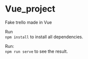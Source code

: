 # Vue_project
Fake trello made in Vue

Run <br>
```npm install``` to install all dependencies.

Run: <br>
```npm run serve``` to see the result.